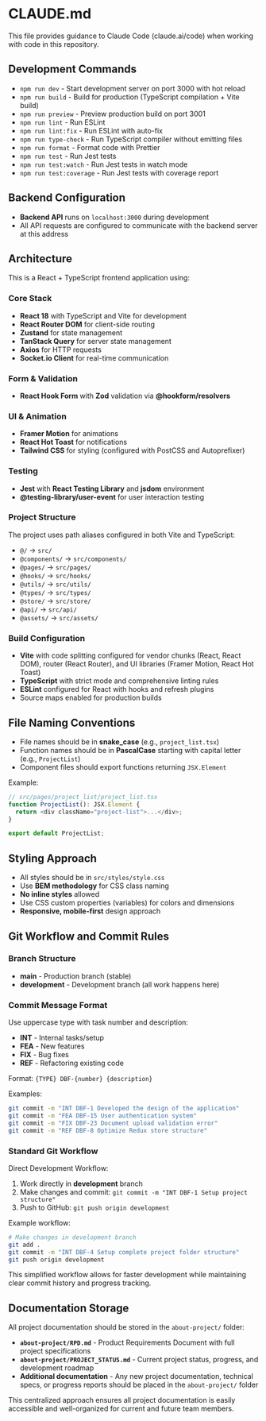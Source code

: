 # CLAUDE.md

This file provides guidance to Claude Code (claude.ai/code) when working with code in this repository.

## Development Commands

- `npm run dev` - Start development server on port 3000 with hot reload
- `npm run build` - Build for production (TypeScript compilation + Vite build)
- `npm run preview` - Preview production build on port 3001
- `npm run lint` - Run ESLint
- `npm run lint:fix` - Run ESLint with auto-fix
- `npm run type-check` - Run TypeScript compiler without emitting files
- `npm run format` - Format code with Prettier
- `npm run test` - Run Jest tests
- `npm run test:watch` - Run Jest tests in watch mode
- `npm run test:coverage` - Run Jest tests with coverage report

## Backend Configuration

- **Backend API** runs on `localhost:3000` during development
- All API requests are configured to communicate with the backend server at this address

## Architecture

This is a React + TypeScript frontend application using:

### Core Stack
- **React 18** with TypeScript and Vite for development
- **React Router DOM** for client-side routing
- **Zustand** for state management
- **TanStack Query** for server state management
- **Axios** for HTTP requests
- **Socket.io Client** for real-time communication

### Form & Validation
- **React Hook Form** with **Zod** validation via **@hookform/resolvers**

### UI & Animation
- **Framer Motion** for animations
- **React Hot Toast** for notifications
- **Tailwind CSS** for styling (configured with PostCSS and Autoprefixer)

### Testing
- **Jest** with **React Testing Library** and **jsdom** environment
- **@testing-library/user-event** for user interaction testing

### Project Structure
The project uses path aliases configured in both Vite and TypeScript:
- `@/` → `src/`
- `@components/` → `src/components/`
- `@pages/` → `src/pages/`
- `@hooks/` → `src/hooks/`
- `@utils/` → `src/utils/`
- `@types/` → `src/types/`
- `@store/` → `src/store/`
- `@api/` → `src/api/`
- `@assets/` → `src/assets/`

### Build Configuration
- **Vite** with code splitting configured for vendor chunks (React, React DOM), router (React Router), and UI libraries (Framer Motion, React Hot Toast)
- **TypeScript** with strict mode and comprehensive linting rules
- **ESLint** configured for React with hooks and refresh plugins
- Source maps enabled for production builds

## File Naming Conventions

- File names should be in **snake_case** (e.g., `project_list.tsx`)
- Function names should be in **PascalCase** starting with capital letter (e.g., `ProjectList`)
- Component files should export functions returning `JSX.Element`

Example:
```typescript
// src/pages/project_list/project_list.tsx
function ProjectList(): JSX.Element {
  return <div className="project-list">...</div>;
}

export default ProjectList;
```

## Styling Approach

- All styles should be in `src/styles/style.css`
- Use **BEM methodology** for CSS class naming
- **No inline styles** allowed
- Use CSS custom properties (variables) for colors and dimensions
- **Responsive, mobile-first** design approach

## Git Workflow and Commit Rules

### Branch Structure
- **main** - Production branch (stable)
- **development** - Development branch (all work happens here)

### Commit Message Format
Use uppercase type with task number and description:

- **INT** - Internal tasks/setup
- **FEA** - New features  
- **FIX** - Bug fixes
- **REF** - Refactoring existing code

Format: `{TYPE} DBF-{number} {description}`

Examples:
```bash
git commit -m "INT DBF-1 Developed the design of the application"
git commit -m "FEA DBF-15 User authentication system"
git commit -m "FIX DBF-23 Document upload validation error"
git commit -m "REF DBF-8 Optimize Redux store structure"
```

### Standard Git Workflow
Direct Development Workflow:

1. Work directly in **development** branch
2. Make changes and commit: `git commit -m "INT DBF-1 Setup project structure"`
3. Push to GitHub: `git push origin development`

Example workflow:
```bash
# Make changes in development branch
git add .
git commit -m "INT DBF-4 Setup complete project folder structure"
git push origin development
```

This simplified workflow allows for faster development while maintaining clear commit history and progress tracking.

## Documentation Storage

All project documentation should be stored in the `about-project/` folder:

- **`about-project/RPD.md`** - Product Requirements Document with full project specifications
- **`about-project/PROJECT_STATUS.md`** - Current project status, progress, and development roadmap
- **Additional documentation** - Any new project documentation, technical specs, or progress reports should be placed in the `about-project/` folder

This centralized approach ensures all project documentation is easily accessible and well-organized for current and future team members.